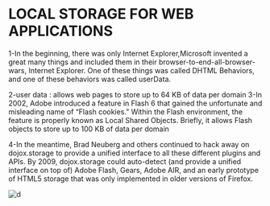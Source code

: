 #  LOCAL STORAGE FOR WEB APPLICATIONS
1-In the beginning, there was only Internet Explorer,Microsoft invented a great many things and included them in their browser-to-end-all-browser-wars,
Internet Explorer. One of these things was called DHTML Behaviors, and one of these behaviors was called userData.

2-user data : allows web pages to store up to 64 KB of data per domain
3-In 2002, Adobe introduced a feature in Flash 6 that gained the unfortunate and misleading name of “Flash cookies.” Within the Flash environment,
the feature is properly known as Local Shared Objects. Briefly, it allows Flash objects to store up to 100 KB of data per domain

4-In the meantime, Brad Neuberg and others continued to hack away on dojox.storage to provide a unified interface to all these different plugins and APIs. By 2009, 
dojox.storage could auto-detect (and provide a unified interface on top of) Adobe Flash, Gears, Adobe AIR, and an early prototype of HTML5
storage that was only implemented in older versions of Firefox.

![d](https://miro.medium.com/max/2288/1*WVlN_Z4uHPp0IIDrd-b46g.jpeg)
